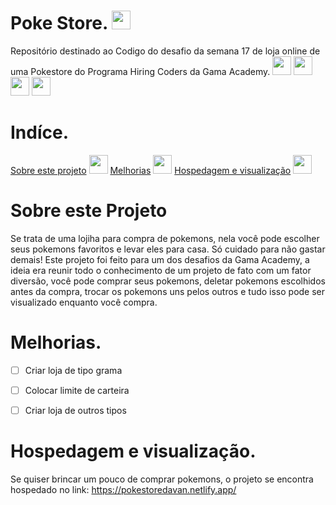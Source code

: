 # Poke Store. <img src="http://i.imgur.com/4VTVTkk.png" width="30" height="30">

Repositório destinado ao Codigo do desafio da semana 17 de loja online de uma Pokestore do Programa Hiring Coders da Gama Academy.
<img src="https://i.imgur.com/J9ynKU9.png" width="30" height="30"> <img src="https://i.imgur.com/jee6nD3.png" width="30" height="30">   <img src="http://i.imgur.com/dRY9tTv.png" width="30" height="30"> <img src="http://i.imgur.com/4VTVTkk.png" width="30" height="30">         
     


# Indíce.
<a href="#Sobre este Projeto">Sobre este projeto</a> <img src="http://i.imgur.com/Gi9bvn1.png" width="30" height="30">
<a href="#Melhorias">Melhorias</a> <img src="http://i.imgur.com/GGg5FQu.png" width="30" height="30">
<a href="#Hospedagem e visualização">Hospedagem e visualização</a> <img src="http://i.imgur.com/2BmEJY1.png" width="30" height="30">


# Sobre este Projeto
Se trata de uma lojiha para compra de pokemons, nela você pode escolher seus pokemons favoritos e levar eles para casa. Só cuidado para não gastar demais!
Este projeto foi feito para um dos desafios da Gama Academy, a ideia era reunir todo o conhecimento de um projeto de fato com um fator diversão, você pode comprar seus pokemons, deletar pokemons escolhidos antes da compra, trocar os pokemons uns pelos outros e tudo isso pode ser visualizado enquanto você compra.


# Melhorias.

- [ ] Criar loja de tipo grama
- [ ] Colocar limite de carteira
- [ ] Criar loja de outros tipos


# Hospedagem e visualização.
Se quiser brincar um pouco de comprar pokemons, o projeto se encontra hospedado no link: 
https://pokestoredavan.netlify.app/
